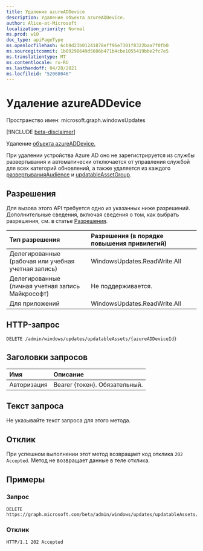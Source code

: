 ```yaml
---
title: Удаление azureADDevice
description: Удаление объекта azureADDevice.
author: Alice-at-Microsoft
localization_priority: Normal
ms.prod: w10
doc_type: apiPageType
ms.openlocfilehash: 6cb9d23b01241878eff96e7301f8322baa7f0fb0
ms.sourcegitcommit: 1b09298649d5606b471b4cbe1055419bbe2fc7e5
ms.translationtype: MT
ms.contentlocale: ru-RU
ms.lasthandoff: 04/28/2021
ms.locfileid: "52068046"
---
```

# <a name="delete-azureaddevice"></a>Удаление azureADDevice
Пространство имен: microsoft.graph.windowsUpdates

[!INCLUDE [beta-disclaimer](../../includes/beta-disclaimer.md)]

Удаление [объекта azureADDevice.](../resources/windowsupdates-azureaddevice.md)

При удалении устройства Azure AD оно не зарегистрируется из службы развертывания и автоматически отключается от управления службой для всех категорий обновлений, а также удаляется из каждого [развертыванияAudience](../resources/windowsupdates-deploymentaudience.md) и [updatableAssetGroup](../resources/windowsupdates-updatableassetgroup.md).

## <a name="permissions"></a>Разрешения
Для вызова этого API требуется одно из указанных ниже разрешений. Дополнительные сведения, включая сведения о том, как выбрать разрешения, см. в статье [Разрешения](/graph/permissions-reference).

|Тип разрешения|Разрешения (в порядке повышения привилегий)|
|:---|:---|
|Делегированные (рабочая или учебная учетная запись)|WindowsUpdates.ReadWrite.All|
|Делегированные (личная учетная запись Майкрософт)|Не поддерживается.|
|Для приложений|WindowsUpdates.ReadWrite.All|

## <a name="http-request"></a>HTTP-запрос

<!-- {
  "blockType": "ignored"
}
-->
``` http
DELETE /admin/windows/updates/updatableAssets/{azureADDeviceId}
```

## <a name="request-headers"></a>Заголовки запросов
|Имя|Описание|
|:---|:---|
|Авторизация|Bearer {токен}. Обязательный.|

## <a name="request-body"></a>Текст запроса
Не указывайте текст запроса для этого метода.

## <a name="response"></a>Отклик

При успешном выполнении этот метод возвращает код отклика `202 Accepted`. Метод не возвращает данные в теле отклика.

## <a name="examples"></a>Примеры

### <a name="request"></a>Запрос
<!-- {
  "blockType": "request",
  "name": "delete_azureaddevice"
}
-->
``` http
DELETE https://graph.microsoft.com/beta/admin/windows/updates/updatableAssets/{azureADDeviceId}
```

### <a name="response"></a>Отклик

<!-- {
  "blockType": "response",
  "truncated": true
}
-->
``` http
HTTP/1.1 202 Accepted
```

